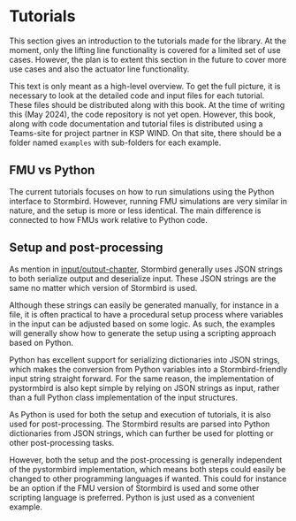 # Tutorials

This section gives an introduction to the tutorials made for the library. At the moment, only the lifting line functionality is covered for a limited set of use cases. However, the plan is to extent this section in the future to cover more use cases and also the actuator line functionality. 

This text is only meant as a high-level overview. To get the full picture, it is necessary to look at the detailed code and input files for each tutorial. These files should be distributed along with this book. At the time of writing this (May 2024), the code repository is not yet open. However, this book, along with code documentation and tutorial files is distributed using a Teams-site for project partner in KSP WIND. On that site, there should be a folder named `examples` with sub-folders for each example.

## FMU vs Python
The current tutorials focuses on how to run simulations using the Python interface to Stormbird. However, running FMU simulations are very similar in nature, and the setup is more or less identical. The main difference is connected to how FMUs work relative to Python code. 

## Setup and post-processing
As mention in [input/output-chapter](io_info.md), Stormbird generally uses JSON strings to both serialize output and deserialize input. These JSON strings are the same no matter which version of Stormbird is used. 

Although these strings can easily be generated manually, for instance in a file, it is often practical to have a procedural setup process where variables in the input can be adjusted based on some logic. As such, the examples will generally show how to generate the setup using a scripting approach based on Python. 

Python has excellent support for serializing dictionaries into JSON strings, which makes the conversion from Python variables into a Stormbird-friendly input string straight forward. For the same reason, the implementation of pystormbird is also kept simple by relying on JSON strings as input, rather than a full Python class implementation of the input structures. 

As Python is used for both the setup and execution of tutorials, it is also used for post-processing. The Stormbird results are parsed into Python dictionaries from JSON strings, which can further be used for plotting or other post-processing tasks. 

However, both the setup and the post-processing is generally independent of the pystormbird implementation, which means both steps could easily be changed to other programming languages if wanted. This could for instance be an option if the FMU version of Stormbird is used and some other scripting language is preferred. Python is just used as a convenient example.